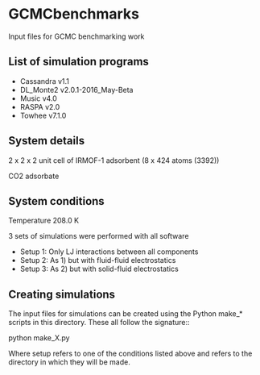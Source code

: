 # GCMCbenchmarks

Input files for GCMC benchmarking work

List of simulation programs
---------------------------

 - Cassandra v1.1
 - DL_Monte2 v2.0.1-2016_May-Beta
 - Music v4.0
 - RASPA v2.0
 - Towhee v7.1.0


System details
--------------

2 x 2 x 2 unit cell of IRMOF-1 adsorbent (8 x 424 atoms (3392))

CO2 adsorbate


System conditions
-----------------

Temperature 208.0 K


3 sets of simulations were performed with all software

 - Setup 1: Only LJ interactions between all components
 - Setup 2: As 1) but with fluid-fluid electrostatics
 - Setup 3: As 2) but with solid-fluid electrostatics

Creating simulations
--------------------

The input files for simulations can be created using the Python make_* scripts
in this directory.  These all follow the signature::

python make_X.py <setup> <destination>

Where setup refers to one of the conditions listed above and <destination> refers to the
directory in which they will be made.
